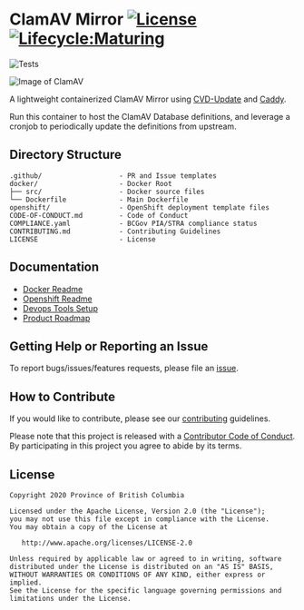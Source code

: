 
# ClamAV Mirror [![License](https://img.shields.io/badge/License-Apache%202.0-blue.svg)](LICENSE) [![Lifecycle:Maturing](https://img.shields.io/badge/Lifecycle-Maturing-007EC6)](https://github.com/bcgov/repomountie/blob/master/doc/lifecycle-badges.md)

![Tests](https://github.com/bcgov/common-hosted-form-service/workflows/Docker/badge.svg)

![Image of ClamAV](https://www.clamav.net/assets/clamav-trademark.png)

A lightweight containerized ClamAV Mirror using [CVD-Update](https://github.com/Cisco-Talos/cvdupdate) and [Caddy](https://github.com/caddyserver/caddy).

Run this container to host the ClamAV Database definitions, and leverage a cronjob to periodically update the definitions from upstream.

## Directory Structure

    .github/                   - PR and Issue templates
    docker/                    - Docker Root
    ├── src/                   - Docker source files
    └── Dockerfile             - Main Dockerfile
    openshift/                 - OpenShift deployment template files
    CODE-OF-CONDUCT.md         - Code of Conduct
    COMPLIANCE.yaml            - BCGov PIA/STRA compliance status
    CONTRIBUTING.md            - Contributing Guidelines
    LICENSE                    - License

## Documentation

* [Docker Readme](docker/README.md)
* [Openshift Readme](openshift/README.md)
* [Devops Tools Setup](https://github.com/bcgov/nr-showcase-devops-tools)
* [Product Roadmap](https://github.com/bcgov/common-hosted-form-service/wiki/Product-Roadmap)

## Getting Help or Reporting an Issue

To report bugs/issues/features requests, please file an [issue](https://github.com/bcgov/clamav-mirror/issues).

## How to Contribute

If you would like to contribute, please see our [contributing](CONTRIBUTING.md) guidelines.

Please note that this project is released with a [Contributor Code of Conduct](CODE-OF-CONDUCT.md). By participating in this project you agree to abide by its terms.

## License

    Copyright 2020 Province of British Columbia

    Licensed under the Apache License, Version 2.0 (the "License");
    you may not use this file except in compliance with the License.
    You may obtain a copy of the License at

       http://www.apache.org/licenses/LICENSE-2.0

    Unless required by applicable law or agreed to in writing, software
    distributed under the License is distributed on an "AS IS" BASIS,
    WITHOUT WARRANTIES OR CONDITIONS OF ANY KIND, either express or implied.
    See the License for the specific language governing permissions and
    limitations under the License.
